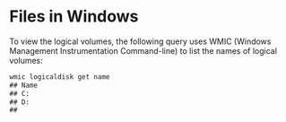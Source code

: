 # Files in Windows

To view the logical volumes, the following query uses WMIC (Windows Management
Instrumentation Command-line) to list the names of logical volumes:

```cmd
wmic logicaldisk get name
## Name
## C:
## D:
## 
```
